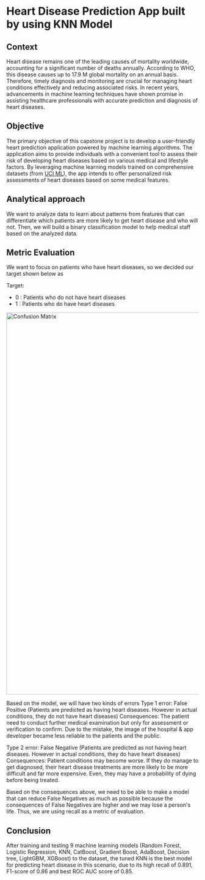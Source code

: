 # Heart Disease Prediction App built by using KNN Model

## Context

Heart disease remains one of the leading causes of mortality worldwide, accounting for a significant number of deaths annually. According to WHO, this disease causes up to 17.9 M global mortality on an annual basis. Therefore, timely diagnosis and monitoring are crucial for managing heart conditions effectively and reducing associated risks. In recent years, advancements in machine learning techniques have shown promise in assisting healthcare professionals with accurate prediction and diagnosis of heart diseases.

## Objective

The primary objective of this capstone project is to develop a user-friendly heart prediction application powered by machine learning algorithms. The application aims to provide individuals with a convenient tool to assess their risk of developing heart diseases based on various medical and lifestyle factors. By leveraging machine learning models trained on comprehensive datasets (from [UCI ML](https://archive.ics.uci.edu/dataset/45/heart+disease)), the app intends to offer personalized risk assessments of heart diseases based on some medical features.

## Analytical approach

We want to analyze data to learn about patterns from features that can differentiate which patients are more likely to get heart disease and who will not. Then, we will build a binary classification model to help medical staff based on the analyzed data.

## Metric Evaluation

We want to focus on patients who have heart diseases, so we decided our target shown below as

Target:
* 0 : Patients who do not have heart diseases
* 1 : Patients who do have heart diseases

<img src="https://assets-global.website-files.com/6266b596eef18c1931f938f9/644aea65cefe35380f198a5a_class_guide_cm08.png" alt="Confusion Matrix" width="1000">

Based on the model, we will have two kinds of errors
Type 1 error: False Positive (Patients are predicted as having heart diseases. However in actual conditions, they do not have heart diseases)
Consequences: The patient need to conduct further medical examination but only for assessment or verification to confirm. Due to the mistake, the image of the hospital & app developer became less reliable to the patients and the public.

Type 2 error: False Negative (Patients are predicted as not having heart diseases. However in actual conditions, they do have heart diseases)
Consequences: Patient conditions may become worse. If they do manage to get diagnosed, their heart disease treatments are more likely to be more difficult and far more expensive. Even, they may have a probability of dying before being treated.

Based on the consequences above, we need to be able to make a model that can reduce False Negatives as much as possible because the consequences of False Negatives are higher and we may lose a person's life. Thus, we are using recall as a metric of evaluation.

## Conclusion
After training and testing 9 machine learning models (Random Forest, Logistic Regression, KNN, CatBoost, Gradient Boost, AdaBoost, Decision tree, LightGBM, XGBoost) to the dataset, the tuned KNN is the best model for predicting heart disease in this scenario, due to its high recall of 0.891, F1-score of 0.86 and best ROC AUC score of 0.85.
